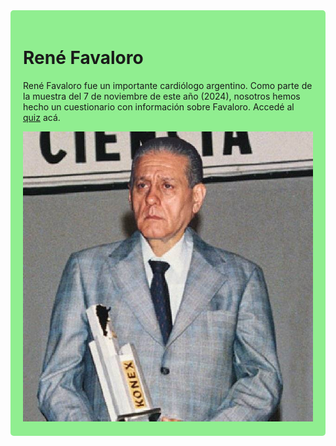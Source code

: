 <div style="background-color: lightgreen; padding: 20px; border-radius: 5px;">
  <h1>René Favaloro</h1>

  <p>René Favaloro fue un importante cardiólogo argentino. Como parte de la muestra del 7 de noviembre de este año (2024), nosotros hemos hecho un cuestionario con información sobre Favaloro. Accedé al <a href="favaloro_2.html">quiz</a> acá.</p>
  
  <img src="favaloro_premio.jpg" alt="Favaloro">
</div>
